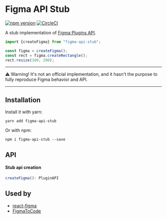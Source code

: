 # Figma API Stub

[![npm version](https://img.shields.io/npm/v/figma-api-stub.svg)](https://www.npmjs.com/package/figma-api-stub)
[![CircleCI](https://circleci.com/gh/react-figma/figma-api-stub.svg?style=shield)](https://circleci.com/gh/react-figma/figma-api-stub)

A stub implementation of [Figma Plugins API](https://www.figma.com/plugin-docs/intro/).

```javascript
import {createFigma} from "figma-api-stub";

const figma = createFigma();
const rect = figma.createRectangle();
rect.resize(100, 200);
```

---
⚠️ Warning! It's not an official implementation, and it hasn't the purpose to fully reproduce Figma behavior and API.

---

## Installation

Install it with yarn:

```
yarn add figma-api-stub
```

Or with npm:

```
npm i figma-api-stub --save
```

## API

#### Stub api creation

```javascript
createFigma(): PluginAPI
```

## Used by

- [react-figma](https://github.com/react-figma/react-figma)
- [FigmaToCode](https://github.com/bernaferrari/FigmaToCode)
